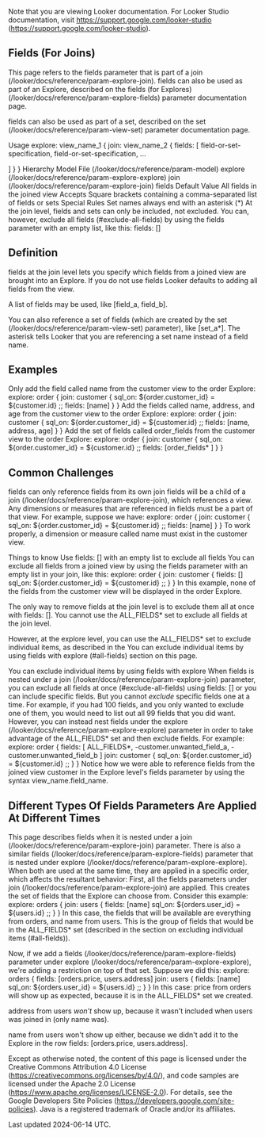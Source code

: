 Note that you are viewing Looker documentation. For Looker Studio documentation, visit https://support.google.com/looker-studio (https://support.google.com/looker-studio).

## Fields (For Joins)

This page refers to the fields parameter that is part of a join (/looker/docs/reference/param-explore-join). fields can also be used as part of an Explore, described on the fields (for Explores)
 (/looker/docs/reference/param-explore-fields) parameter documentation page.

fields can also be used as part of a set, described on the set (/looker/docs/reference/param-view-set) parameter documentation page.

Usage explore: view_name_1 {
join: view_name_2 {
fields: [
field-or-set-specification, field-or-set-specification,
...

]
}
}
Hierarchy Model File (/looker/docs/reference/param-model)
explore
 (/looker/docs/reference/param-explore-explore)
join (/looker/docs/reference/param-explore-join)
fields Default Value All fields in the joined view Accepts Square brackets containing a comma-separated list of fields or sets Special Rules Set names always end with an asterisk (*)
At the join level, fields and sets can only be included, not excluded. You can, however, exclude all fields
 (\#exclude-all-fields) by using the fields parameter with an empty list, like this: fields: []

## Definition

fields at the join level lets you specify which fields from a joined view are brought into an Explore. If you do not use fields Looker defaults to adding all fields from the view.

A list of fields may be used, like [field_a, field_b].

You can also reference a set of fields (which are created by the set (/looker/docs/reference/param-view-set) parameter), like [set_a*]. The asterisk tells Looker that you are referencing a set name instead of a field name.

## Examples

Only add the field called name from the customer view to the order Explore:
explore: order {
join: customer {
sql_on: ${order.customer_id} = ${customer.id} ;; fields: [name]
}
}
Add the fields called name, address, and age from the customer view to the order Explore:
explore: order {
join: customer {
sql_on: ${order.customer_id} = ${customer.id} ;; fields: [name, address, age]
}
}
Add the set of fields called order_fields from the customer view to the order Explore:
explore: order {
join: customer {
sql_on: ${order.customer_id} = ${customer.id} ;;
fields: [order_fields* ]
}
}

## Common Challenges

fields can only reference fields from its own join fields will be a child of a join (/looker/docs/reference/param-explore-join), which references a view. Any dimensions or measures that are referenced in fields must be a part of that view. For example, suppose we have:
explore: order {
join: customer {
sql_on: ${order.customer_id} = ${customer.id} ;; fields: [name]
}
}
To work properly, a dimension or measure called name must exist in the customer view.

Things to know Use fields: [] with an empty list to exclude all fields You can exclude all fields from a joined view by using the fields parameter with an empty list in your join, like this:
explore: order {
join: customer {
fields: []
sql_on: ${order.customer_id} = ${customer.id} ;;
}
}
In this example, none of the fields from the customer view will be displayed in the order Explore.

The only way to remove fields at the join level is to exclude them all at once with fields: []. You cannot use the ALL_FIELDS* set to exclude all fields at the join level.

However, at the explore level, you can use the ALL_FIELDS* set to exclude individual items, as described in the You can exclude individual items by using fields with explore (\#all-fields) section on this page.

You can exclude individual items by using fields with explore When fields is nested under a join (/looker/docs/reference/param-explore-join) parameter, you can exclude all fields at once (\#exclude-all-fields) using fields: [] or you can include specific fields. But you cannot *exclude* specific fields one at a time. For example, if you had 100 fields, and you only wanted to exclude one of them, you would need to list out all 99 fields that you did want. However, you can instead nest fields under the explore (/looker/docs/reference/param-explore-explore) parameter in order to take advantage of the ALL_FIELDS* set and then exclude fields. For example:
explore: order {
fields: [
ALL_FIELDS*,
-customer.unwanted_field_a, -customer.unwanted_field_b
] join: customer {
sql_on: ${order.customer_id} = ${customer.id} ;;
}
}
Notice how we were able to reference fields from the joined view customer in the Explore level's fields parameter by using the syntax view_name.field_name.

## Different Types Of Fields Parameters Are Applied At Different Times

This page describes fields when it is nested under a join (/looker/docs/reference/param-explore-join) parameter. There is also a similar fields (/looker/docs/reference/param-explore-fields) parameter that is nested under explore (/looker/docs/reference/param-explore-explore). When both are used at the same time, they are applied in a specific order, which affects the resultant behavior: First, all the fields parameters under join (/looker/docs/reference/param-explore-join) are applied. This creates the set of fields that the Explore can choose from. Consider this example:
explore: orders {
join: users {
fields: [name]
sql_on: ${orders.user_id} = ${users.id} ;;
}
}
In this case, the fields that will be available are everything from orders, and name from users. This is the group of fields that would be in the ALL_FIELDS* set (described in the section on excluding individual items (\#all-fields)).

Now, if we add a fields (/looker/docs/reference/param-explore-fields) parameter under explore (/looker/docs/reference/param-explore-explore), we're adding a restriction on top of that set. Suppose we did this:
explore: orders {
fields: [orders.price, users.address] join: users {
fields: [name]
sql_on: ${orders.user_id} = ${users.id} ;;
}
}
In this case:
price from orders will show up as expected, because it is in the ALL_FIELDS* set we created.

address from users *won't* show up, because it wasn't included when users was joined in (only name was).

name from users won't show up either, because we didn't add it to the Explore in the row fields: [orders.price, users.address].

Except as otherwise noted, the content of this page is licensed under the Creative Commons Attribution 4.0 License
 (https://creativecommons.org/licenses/by/4.0/), and code samples are licensed under the Apache 2.0 License
 (https://www.apache.org/licenses/LICENSE-2.0). For details, see the Google Developers Site Policies (https://developers.google.com/site-policies). Java is a registered trademark of Oracle and/or its affiliates.

Last updated 2024-06-14 UTC.